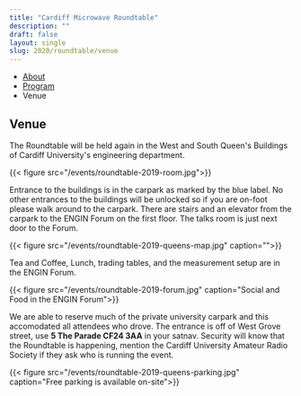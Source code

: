 ```yaml
---
title: "Cardiff Microwave Roundtable"
description: ""
draft: false
layout: single
slug: 2020/roundtable/venue
---
```


<div class="tabs is-centered">
    <ul>
        <li><a href="/events/2020/roundtable">About</a></li>
        <li><a href="/events/2020/roundtable/program">Program</a></li>
        <li class="is-active"><a>Venue</a></li>
    </ul>
</div>

## Venue 

The Roundtable will be held again in the West and South Queen's Buildings of Cardiff University's engineering department.

{{< figure src="/events/roundtable-2019-room.jpg">}}

Entrance to the buildings is in the carpark as marked by the blue label. No other entrances to the buildings will be unlocked so if you are on-foot please walk around to the carpark. There are stairs and an elevator from the carpark to the ENGIN Forum on the first floor. The talks room is just next door to the Forum.

{{< figure src="/events/roundtable-2019-queens-map.jpg" caption="">}}

Tea and Coffee, Lunch, trading tables, and the measurement setup are in the ENGIN Forum.

{{< figure src="/events/roundtable-2019-forum.jpg" caption="Social and Food in the ENGIN Forum">}}

We are able to reserve much of the private university carpark and this accomodated all attendees who drove. The entrance is off of West Grove street, use **5 The Parade CF24 3AA** in your satnav. Security will know that the Roundtable is happening, mention the Cardiff University Amateur Radio Society if they ask who is running the event.

{{< figure src="/events/roundtable-2019-queens-parking.jpg" caption="Free parking is available on-site">}}

